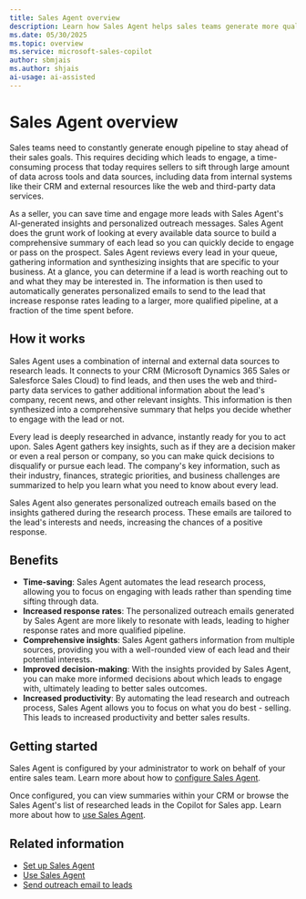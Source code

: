 ```yaml
---
title: Sales Agent overview
description: Learn how Sales Agent helps sales teams generate more qualified leads and increase response rates with AI-generated insights and personalized outreach messages.
ms.date: 05/30/2025
ms.topic: overview
ms.service: microsoft-sales-copilot
author: sbmjais
ms.author: shjais
ai-usage: ai-assisted
---
```


# Sales Agent overview

Sales teams need to constantly generate enough pipeline to stay ahead of their sales goals. This requires deciding which leads to engage, a time-consuming process that today requires sellers to sift through large amount of data across tools and data sources, including data from internal systems like their CRM and external resources like the web and third-party data services.

As a seller, you can save time and engage more leads with Sales Agent's AI-generated insights and personalized outreach messages. Sales Agent does the grunt work of looking at every available data source to build a comprehensive summary of each lead so you can quickly decide to engage or pass on the prospect. Sales Agent reviews every lead in your queue, gathering information and synthesizing insights that are specific to your business. At a glance, you can determine if a lead is worth reaching out to and what they may be interested in. The information is then used to automatically generates personalized emails to send to the lead that increase response rates leading to a larger, more qualified pipeline, at a fraction of the time spent before.

## How it works

Sales Agent uses a combination of internal and external data sources to research leads. It connects to your CRM (Microsoft Dynamics 365 Sales or Salesforce Sales Cloud) to find leads, and then uses the web and third-party data services to gather additional information about the lead's company, recent news, and other relevant insights. This information is then synthesized into a comprehensive summary that helps you decide whether to engage with the lead or not.

Every lead is deeply researched in advance, instantly ready for you to act upon. Sales Agent gathers key insights, such as if they are a decision maker or even a real person or company, so you can make quick decisions to disqualify or pursue each lead. The company's key information, such as their industry, finances, strategic priorities, and business challenges are summarized to help you learn what you need to know about every lead.

Sales Agent also generates personalized outreach emails based on the insights gathered during the research process. These emails are tailored to the lead's interests and needs, increasing the chances of a positive response.

## Benefits

- **Time-saving**: Sales Agent automates the lead research process, allowing you to focus on engaging with leads rather than spending time sifting through data.
- **Increased response rates**: The personalized outreach emails generated by Sales Agent are more likely to resonate with leads, leading to higher response rates and more qualified pipeline.
- **Comprehensive insights**: Sales Agent gathers information from multiple sources, providing you with a well-rounded view of each lead and their potential interests.
- **Improved decision-making**: With the insights provided by Sales Agent, you can make more informed decisions about which leads to engage with, ultimately leading to better sales outcomes.
- **Increased productivity**: By automating the lead research and outreach process, Sales Agent allows you to focus on what you do best - selling. This leads to increased productivity and better sales results.

## Getting started

Sales Agent is configured by your administrator to work on behalf of your entire sales team. Learn more about how to [configure Sales Agent](set-up-sales-agent.md).

Once configured, you can view summaries within your CRM or browse the Sales Agent's list of researched leads in the Copilot for Sales app. Learn more about how to [use Sales Agent](use-sales-agent.md).

## Related information

- [Set up Sales Agent](set-up-sales-agent.md)
- [Use Sales Agent](use-sales-agent.md)
- [Send outreach email to leads](send-outreach-emails.md)